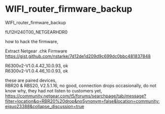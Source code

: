# WIFI_router_firmware_backup
WIFI_router_firmware_backup




fU12H240T00_NETGEARHDR0

how to hack the firmware,

Extract Netgear .chk Firmware https://gist.github.com/nstarke/7d12de1d209d9c699dc0bbc481837848

R6300v2-V1.0.4.42_10.0.93, ok  
R6300v2-V1.0.4.46_10.0.93, ok  

these are paired devices,  
RBR20 & RBS20, V2.5.1.16, no good, connection drops occasionally, do not know why, they had not listen to customers yet,  
https://community.netgear.com/t5/forums/searchpage/tab/message?filter=location&q=RBR20%20drop&noSynonym=false&location=community:ejquo23388&collapse_discussion=true
 
